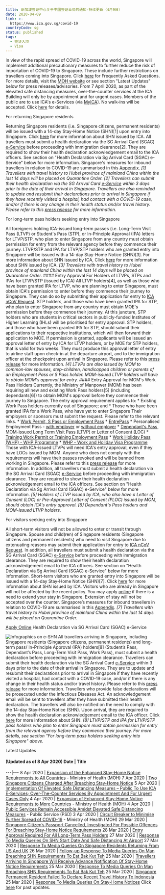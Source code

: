 ```yaml
---
title: 新加坡签证中心关于中国签证业务的通知-持续更新（4月9日）
date: 2020-04-09
link: >-
  https://www.ica.gov.sg/covid-19
countryCode: sg
status: published
tags:
  - 签证入境
  - Visa
---
```

In view of the rapid spread of COVID-19 across the world, Singapore will implement additional precautionary measures to further reduce the risk of importation of COVID-19 to Singapore. These include further restrictions on travellers coming into Singapore. Click [here](/docs/default-source/ica/publications/faqs-on-new-border-control-measures.pdf?sfvrsn=ebde3eb3_24 "FAQ on COVID-19") for Frequently Asked Questions. For more details, visit the [MOH website](https://www.moh.gov.sg/covid-19 "MOH: Updates on COVID-19 (Coronavirus Disease 2019) Local Situation") or see section "Latest Updates" below for press releases/advisories. From 7 April 2020, as part of the elevated safe distancing measures, over-the-counter services at the ICA Building will only be by appointment and for urgent cases. Members of the public are to use ICA's e-Services (via [MyICA](/redirect-links/myica)). No walk-ins will be accepted. Click [here](/covid-19/icab) for details.

For returning Singapore residents

Returning Singapore residents (i.e. Singapore citizens, permanent residents) will be issued with a 14-day Stay-Home Notice (SHN)[1] upon entry into Singapore. Click [here](/covid-19/shn) for more information about SHN issued by ICA. All travellers must submit a health declaration via the SG Arrival Card (SGAC) [e-Service](/eservicesandforms/e-arrival-card) before proceeding with immigration clearance[2]. They are required to show their health declaration acknowledgement email to the ICA officers. See section on "Health Declaration via Sg Arrival Card (SGAC) e-Service" below for more information. Singapore's measures for inbound travellers in relation to COVID-19 are summarised in this [Appendix](/docs/default-source/ica/publications/appendix-covid-19.pdf "Appendix: Singapore"). _[1] Travellers with travel history to Hubei province of mainland China within the last 14 days will be placed on Quarantine Order._ _[2] Travellers can submit their health declaration via the SG Arrival Card [e-Service](/eservicesandforms/e-arrival-card) within 3 days prior to the date of their arrival in Singapore. Travellers are also reminded to update and resubmit their declarations prior to arrival in Singapore if they have recently visited a hospital, had contact with a COVID-19 case, and/or if there is any change in their health status and/or travel history. Please refer to this [press release](/news-and-publications/media-releases/media-release/all-travellers-arriving-in-singapore-from-27-march-2020-0900-hours-must-submit-health-declaration-via-the-sg-arrival-card-e-service "All Travellers Arriving In Singapore From 27 March 2020, 0900 Hours, Must Submit Health Declaration Via The SG Arrival Card E-Service") for more information._

For long-term pass holders seeking entry into Singapore

All foreigners holding ICA-issued long-term passes (i.e. Long-Term Visit Pass (LTVP) or Student's Pass (STP), or In-Principle Approval (IPA) letters for LTVP/STP, who plan to enter Singapore from any country must obtain permission for entry from the relevant agency before they commence their journey. LTVP/STP and IPA for LTVP/STP holders who are granted entry into Singapore will be issued with a 14-day Stay-Home Notice (SHN)[3]. For more information about SHN issued by ICA, Click [here](/covid-19/shn "SHN issued by ICA") for more information about SHN issued by ICA. _[3] Travellers with travel history to Hubei province of mainland China within the last 14 days will be placed on Quarantine Order._ #### Entry Approval For Holders of LTVPs, STPs and IPAs for LTVP/STP (issued by ICA) All LTVP holders[4], as well as those who have been granted IPA for LTVP, who are planning to enter Singapore, must obtain ICA's permission to enter before they commence their journey to Singapore. They can do so by submitting their application for entry to [ICA nCoV Request](https://form.gov.sg/#!/5e3648e9405c180011dc5f9c). STP holders, and those who have been granted IPA for STP, who plan to enter Singapore from any country must obtain MOE's permission before they commence their journey. At this juncture, STP holders who are students in critical sectors in publicly-funded Institutes of Higher Learning (IHLs) will be prioritised for entry approval. STP holders, and those who have been granted IPA for STP, should submit their applications to their respective institutions, which will then forward their application to MOE. If permission is granted, applicants will be issued an approval letter of entry by ICA for LTVP holders, or by MOE for STP holders, that is valid for two weeks. They must produce this approval letter of entry to airline staff upon check-in at the departure airport, and to the immigration officer at the checkpoint upon arrival in Singapore. Please refer to this [press release](/news-and-publications/media-releases/media-release/entry-approval-required-for-all-long-term-pass-holders "Entry Approval Required For All Long-Term Pass Holders") for more information. _[4] LTVPs are also issued by MOM to common-law spouses, step-children, handicapped children or parents of an Employment Pass or S Pass holder. MOM-issued LTVP holders will have to obtain MOM's approval for entry._ #### Entry Approval for MOM's Work Pass Holders Currently, the Ministry of Manpower (MOM) has been requiring all new and existing Work Pass holders[5] (including dependants[6]) to obtain MOM's approval before they commence their journey to Singapore. The entry approval requirement applies to: * Existing Work Pass holders currently out of Singapore; and * Those who have been granted IPA for a Work Pass, who have yet to enter Singapore Their employers or sponsors must submit the request. Please refer to the relevant links. * [Work Permit, S Pass or Employment Pass](https://www.mom.gov.sg/covid-19) * [EntrePass](https://www.mom.gov.sg/passes-and-permits/entrepass/covid-19-precautionary-measures) * Personalised Employment Pass - [with employer](https://www.mom.gov.sg/covid-19) or [without employer](https://www.mom.gov.sg/passes-and-permits/personalised-employment-pass/covid-19-precautionary-measures) * [Dependant's Pass, MOM-issued Long Term Visit Pass (LTVP) or Letter of Consent (LOC)](https://www.mom.gov.sg/covid-19) * [Training Work Permit or Training Employment Pass](https://www.mom.gov.sg/covid-19) * [Work Holiday Pass (WHP) - WHP Programme](https://www.mom.gov.sg/passes-and-permits/work-holiday-programme/covid-19-precautionary-measures) * [WHP - Work and Holiday Visa Programme](https://www.mom.gov.sg/passes-and-permits/work-and-holiday-visa-programme/covid-19-precautionary-measures) Those with ICA-issued LTVPs will need ICA's entry approval, even if they have LOCs issued by MOM. Anyone who does not comply with the requirements will have their passes revoked and will be banned from working in Singapore. Please refer to this [press release](/news-and-publications/media-releases/media-release/entry-approval-required-for-all-long-term-pass-holders "Entry Approval Required For All Long-Term Pass Holders") for more information. In addition, all travellers must submit a health declaration via the SG Arrival Card (SGAC) [e-Service](/eservicesandforms/e-arrival-card) before proceeding with immigration clearance. They are required to show their health declaration acknowledgement email to the ICA officers. See section on "Health Declaration via Sg Arrival Card (SGAC) e-Service" below for more information. _[5] Holders of LTVP issued by ICA, who also have a Letter of Consent (LOC) or Pre-Approved Letter of Consent (PLOC) issued by MOM, should obtain ICA's entry approval._ _[6] Dependant's Pass holders and MOM-issued LTVP holders._

For visitors seeking entry into Singapore

All short-term visitors will not be allowed to enter or transit through Singapore. Spouse and child(ren) of Singapore residents (Singapore citizens and permanent residents) who need to visit Singapore due to extenuating reasons may submit their application for entry to [ICA nCoV Request](https://form.gov.sg/#!/5e3648e9405c180011dc5f9c). In addition, all travellers must submit a health declaration via the SG Arrival Card (SGAC) [e-Service](/eservicesandforms/e-arrival-card) before proceeding with immigration clearance. They are required to show their health declaration acknowledgement email to the ICA officers. See section on "Health Declaration via Sg Arrival Card (SGAC) e-Service" below for more information. Short-term visitors who are granted entry into Singapore will be issued with a 14-day Stay-Home Notice (SHN)[7]. Click [here](/covid-19/shn "SHN issued by ICA") for more information about SHN issued by ICA. Visitors who are already in Singapore will not be affected by the recent policy. You may apply [online](/esvclandingpage/extend) if there is a need to extend your stay in Singapore. Extension of stay will not be accepted over the counter. Singapore’s measures for inbound travellers in relation to COVID-19 are summarised in this [Appendix](/docs/default-source/ica/publications/appendix-covid-19.pdf "Appendix: Singapore"). _[7] Travellers with travel history to Hubei province of mainland China within the last 14 days will be placed on Quarantine Order._

[Apply Online](/eservicesandforms/e-arrival-card) Health Declaration via SG Arrival Card (SGAC) e-Service

![Infographics on e-SHN](/images/default-source/ica-images/contents/covid-19/eshn.jpg?sfvrsn=2432807b_4? "Electronic Stay-Home Notice") All travellers arriving in Singapore, including Singapore residents (Singapore citizens, permanent residents) and long-term pass/ In-Principle Approval (IPA) holders[8] (Student’s Pass, Dependant’s Pass, Long-Term Visit Pass, Work Pass), must submit a health declaration before proceeding with immigration clearance. Travellers can submit their health declaration via the SG Arrival Card [e-Service](https://eservices.ica.gov.sg/sgarrivalcard) within 3 days prior to the date of their arrival in Singapore. They are to update and resubmit their declarations prior to arrival in Singapore if they have recently visited a hospital, had contact with a COVID-19 case, and/or if there is any change in their health status and/or travel history. Please refer to this [press release](https://www.ica.gov.sg/news-and-publications/media-releases/media-release/all-travellers-arriving-in-singapore-from-27-march-2020-0900-hours-must-submit-health-declaration-via-the-sg-arrival-card-e-service "All Travellers Arriving In Singapore From 27 March 2020, 0900 Hours, Must Submit Health Declaration Via The SG Arrival Card E-Service") for more information. Travellers who provide false declarations will be prosecuted under the Infectious Diseases Act. An acknowledgement email will be sent to travellers after they have submitted their health declaration. The travellers will also be notified on the need to comply with the 14-day Stay-Home Notice (SHN). Upon arrival, they are required to show the health declaration acknowledgement email to the ICA officer. Click [here](/covid-19/shn "Stay-Home Notice issued by ICA") for more information about SHN. _[8] LTVP/STP and IPA for LTVP/STP pass holders who plan to enter Singapore must obtain permission for entry from the relevant agency before they commence their journey. For more details, see section "For long-term pass holders seeking entry into Singapore" above._

Latest Updates

#### (Updated as of 8 Apr 2020)  Date  | Title
---|---
8 Apr 2020 | [Expansion of the Enhanced Stay-Home Notice Requirements to All Countries](https://www.moh.gov.sg/news-highlights/details/expansion-of-the-enhanced-stay-home-notice-requirements-to-all-countries) \- Ministry of Health (MOH)
7 Apr 2020 | [Two Singapore Citizens Charged After Breaching Stay-Home Notice](https://www.ica.gov.sg/news-and-publications/media-releases/media-release/two-singapore-citizens-charged-after-breaching-stay-home-notice)
5 Apr 2020 | [Implementation Of Elevated Safe Distancing Measures – Public To Use ICA E-Services; Over-The-Counter Services By Appointment And For Urgent Cases Only](https://www.ica.gov.sg/news-and-publications/media-releases/media-release/implementation-of-elevated-safe-distancing-measures-public-to-use-ica-e-services-over-the-counter-services-by-appointment-and-for-urgent-cases-only)
4 Apr 2020 | [Expansion of Enhanced Stay-Home Notice Requirements to More Countries](https://www.moh.gov.sg/news-highlights/details/expansion-of-enhanced-stay-home-notice-requirements-to-more-countries) \- Ministry of Health (MOH)
4 Apr 2020 | [Public Services Remain Accessible Amidst Elevated Safe Distancing Measures](https://www.psd.gov.sg/press-room/press-releases/public-services-remain-accessible-amidst-elevated-safe-distancing-measures) \- Public Service (PSD)
3 Apr 2020 | [Circuit Breaker to Minimise Further Spread of COVID-19](https://www.moh.gov.sg/news-highlights/details/circuit-breaker-to-minimise-further-spread-of-covid-19) \- Ministry of Health (MOH)
29 Mar 2020 | [Singapore Citizen’s Passport Cancelled, Investigated For Possible Offences For Breaching Stay-Home Notice Requirements](https://www.ica.gov.sg/news-and-publications/media-releases/media-release/singapore-citizen-s-passport-cancelled-investigated-for-possible-offences-for-breaching-stay-home-notice-requirements)
28 Mar 2020 | [Entry Approval Required For All Long-Term Pass Holders](https://www.ica.gov.sg/news-and-publications/media-releases/media-release/entry-approval-required-for-all-long-term-pass-holders)
27 Mar 2020 | [Response To Media Queries On SHN Start Date And Safe Distancing At Airport](https://www.ica.gov.sg/news-and-publications/media-releases/media-release/response-to-media-queries-on-shn-start-date-and-safe-distancing-at-airport)
27 Mar 2020 | [Response To Media Queries On Singapore Residents Returning From US And UK](https://www.ica.gov.sg/news-and-publications/media-releases/media-release/response-to-media-queries-on-singapore-residents-returning-from-us-and-uk)
26 Mar 2020 | [Follow-up Response To Media Queries On Man Breaching SHN Requirements To Eat Bak Kut Teh](https://www.ica.gov.sg/news-and-publications/media-releases/media-release/follow-up-response-to-media-queries-on-man-breaching-shn-requirements-to-eat-bak-kut-teh)
25 Mar 2020 | [Travellers Arriving In Singapore Will Receive Advance Notification Of Stay-Home Notice Requirements](https://www.ica.gov.sg/news-and-publications/media-releases/media-release/travellers-arriving-in-singapore-will-receive-advance-notification-of-stay-home-notice-requirements)
25 Mar 2020 | [Response To Media Queries On Man Breaching SHN Requirements To Eat Bak Kut Teh](https://www.ica.gov.sg/news-and-publications/media-releases/media-release/response-to-media-queries-on-man-breaching-shn-requirements-to-eat-bak-kut-teh)
25 Mar 2020 | [Singapore Permanent Resident Failed To Declare Recent Travel History To Indonesia](https://www.ica.gov.sg/news-and-publications/media-releases/media-release/singapore-permanent-resident-failed-to-declare-recent-travel-history-to-indonesia)
25 Mar 2020 | [Response To Media Queries On Stay-Home Notices](https://www.ica.gov.sg/news-and-publications/media-releases/media-release/response-to-media-queries-on-stay-home-notices)
Click [here](/covid-19/past-updates) for past updates.

